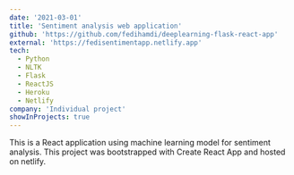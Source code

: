 ```yaml
---
date: '2021-03-01'
title: 'Sentiment analysis web application'
github: 'https://github.com/fedihamdi/deeplearning-flask-react-app'
external: 'https://fedisentimentapp.netlify.app'
tech:
  - Python
  - NLTK
  - Flask
  - ReactJS
  - Heroku
  - Netlify
company: 'Individual project'
showInProjects: true
---
```


This is a React application using machine learning model for sentiment analysis.
This project was bootstrapped with Create React App and hosted on netlify.
